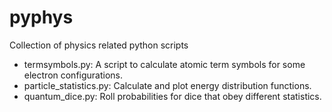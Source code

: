 pyphys
======

Collection of physics related python scripts

 * termsymbols.py: A script to calculate atomic term symbols for some electron configurations.
 * particle_statistics.py: Calculate and plot energy distribution functions.
 * quantum_dice.py: Roll probabilities for dice that obey different statistics.
